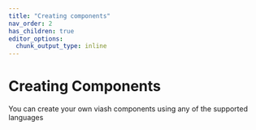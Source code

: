 ```yaml
---
title: "Creating components"
nav_order: 2
has_children: true
editor_options: 
  chunk_output_type: inline
---
```


# Creating Components

You can create your own viash components using any of the supported
languages
